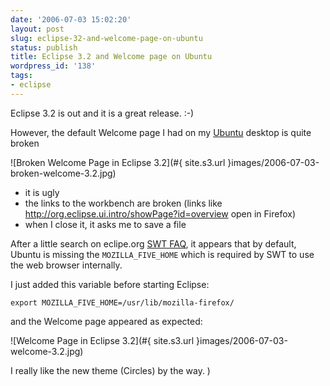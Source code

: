 ```yaml
---
date: '2006-07-03 15:02:20'
layout: post
slug: eclipse-32-and-welcome-page-on-ubuntu
status: publish
title: Eclipse 3.2 and Welcome page on Ubuntu
wordpress_id: '138'
tags:
- eclipse
---
```


Eclipse 3.2 is out and it is a great release. :-)

However, the default Welcome page I had on my [Ubuntu](http://www.ubuntu.com/) desktop is
quite broken

![Broken Welcome Page in Eclipse 3.2](#{ site.s3.url }images/2006-07-03-broken-welcome-3.2.jpg)

* it is ugly
* the links to the workbench are broken (links like http://org.eclipse.ui.intro/showPage?id=overview open in Firefox)
* when I close it, it asks me to save a file

After a little search on eclipe.org [SWT FAQ](http://www.eclipse.org/swt/faq.php#browserlinux),
it appears that by default, Ubuntu is missing the `MOZILLA_FIVE_HOME` which is required by
SWT to use the web browser internally.

I just added this variable before starting Eclipse:

    export MOZILLA_FIVE_HOME=/usr/lib/mozilla-firefox/

and the Welcome page appeared as expected:

![Welcome Page in Eclipse 3.2](#{ site.s3.url }images/2006-07-03-welcome-3.2.jpg)

I really like the new theme (Circles) by the way.
)
